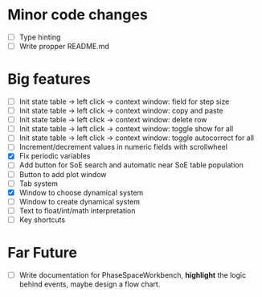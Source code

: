 # Minor code changes
- [ ] Type hinting
- [ ] Write propper README.md

# Big features
- [ ] Init state table -> left click -> context window: field for step size
- [ ] Init state table -> left click -> context window: copy and paste
- [ ] Init state table -> left click -> context window: delete row
- [ ] Init state table -> left click -> context window: toggle show for all
- [ ] Init state table -> left click -> context window: toggle autocorrect for all
- [ ] Increment/decrement values in numeric fields with scrollwheel
- [x] Fix periodic variables
- [ ] Add button for SoE search and automatic near SoE table population
- [ ] Button to add plot window
- [ ] Tab system
- [x] Window to choose dynamical system
- [ ] Window to create dynamical system
- [ ] Text to float/int/math interpretation
- [ ] Key shortcuts

# Far Future
- [ ] Write documentation for PhaseSpaceWorkbench, __highlight__ the logic behind events, maybe design a flow chart.